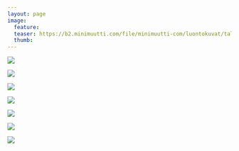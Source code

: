 ```yaml
---
layout: page
image:
  feature:
  teaser: https://b2.minimuutti.com/file/minimuutti-com/luontokuvat/talvi/5/DS47009_1-245px.jpg
  thumb:
---
```


![](https://b2.minimuutti.com/file/minimuutti-com/luontokuvat/talvi/5/DS47268_-800px.jpg)

![](https://b2.minimuutti.com/file/minimuutti-com/luontokuvat/talvi/5/DS47278_2-800px.jpg)

![](https://b2.minimuutti.com/file/minimuutti-com/luontokuvat/talvi/5/DS47074_-800px.jpg)

![](https://b2.minimuutti.com/file/minimuutti-com/luontokuvat/talvi/5/DS47074-800px.jpg)

![](https://b2.minimuutti.com/file/minimuutti-com/luontokuvat/talvi/5/DS47009-800px.jpg)

![](https://b2.minimuutti.com/file/minimuutti-com/luontokuvat/talvi/5/DS47015_-800px.jpg)

![](https://b2.minimuutti.com/file/minimuutti-com/luontokuvat/talvi/5/DS47009_1-800px.jpg)
